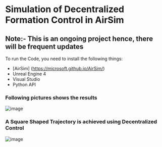 # Simulation of Decentralized Formation Control in AirSim

## Note:- This is an ongoing project hence, there will be frequent updates

To run the Code, you need to install the following things:
* [AirSim] (https://microsoft.github.io/AirSim/) 
* Unreal Engine 4
* Visual Studio
* Python API

### Following pictures shows the results  

![image](https://user-images.githubusercontent.com/67613439/115151922-a8a23380-a08c-11eb-8b6e-28ded9c7929f.png)

### A Square Shaped Trajectory is achieved using Decentralized Control 

![image](https://user-images.githubusercontent.com/67613439/115152111-6cbb9e00-a08d-11eb-801c-50a98942ae54.png)
 

